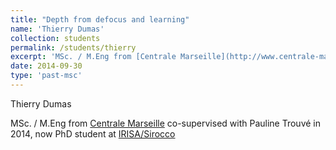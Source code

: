 ```yaml
---
title: "Depth from defocus and learning"
name: 'Thierry Dumas'
collection: students
permalink: /students/thierry
excerpt: 'MSc. / M.Eng from [Centrale Marseille](http://www.centrale-marseille.fr/) co-supervised with Pauline Trouvé in 2014, now PhD student at [IRISA/Sirocco](https://team.inria.fr/sirocco/)'
date: 2014-09-30
type: 'past-msc'
---
```


Thierry Dumas

MSc. / M.Eng from [Centrale Marseille](http://www.centrale-marseille.fr/) co-supervised with Pauline Trouvé in 2014, now PhD student at [IRISA/Sirocco](https://team.inria.fr/sirocco/)



